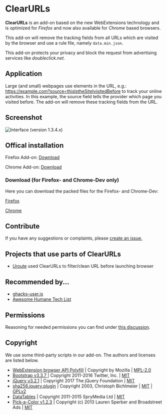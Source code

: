 # ClearURLs

**ClearURLs** is an add-on based on the new WebExtensions technology and is optimized for *Firefox* and now also available for *Chrome* based browsers.

This add-on will remove the tracking fields from all URLs which are visited by the browser and use a rule file, namely `data.min.json`.

This add-on protects your privacy and block the request from advertising services like *doubleclick.net*.

## Application
Large (and small) webpages use elements in the URL, e.g.: https://example.com?source=thisIstheSiteIvisitedBefore to track your online activities. In this example, the source field tells the provider which page you visited before. The add-on will remove these tracking fields from the URL.

## Screenshot
![Interface (version 1.3.4.x)](https://gitlab.com/KevinRoebert/ClearUrls/raw/master/promotion/screens/Popup_1.5.2.png)

## Offical installation
Firefox Add-on: [Download](https://addons.mozilla.org/en-US/firefox/addon/clearurls/)

Chrome Add-on: [Download](https://chrome.google.com/webstore/detail/clearurls/lckanjgmijmafbedllaakclkaicjfmnk)


### Download (for Firefox- and Chrome-Dev only)
Here you can download the packed files for the Firefox- and Chrome-Dev:

[Firefox](https://gitlab.com/KevinRoebert/ClearUrls/-/jobs/artifacts/master/raw/ClearUrls_firefox.zip?job=build%20firefox)

[Chrome](https://gitlab.com/KevinRoebert/ClearUrls/-/jobs/artifacts/master/raw/ClearUrls_chrome.zip?job=build%20chrome)

## Contribute
If you have any suggestions or complaints, please [create an issue.](https://gitlab.com/KevinRoebert/ClearUrls/issues/new)

## Projects that use parts of ClearURLs

* [Uroute](https://github.com/walterl/uroute) used ClearURLs to filter/clean URL before launching browser

## Recommended by...
*  [ghacks-user.js](https://github.com/ghacksuserjs/ghacks-user.js/wiki/4.1-Extensions)
*  [Awesome Humane Tech List](https://github.com/humanetech-community/awesome-humane-tech#tracking)
  
## Permissions

Reasoning for needed permissions you can find under [this discussion](https://gitlab.com/KevinRoebert/ClearUrls/issues/159).

## Copyright
We use some third-party scripts in our add-on. The authors and licenses are listed below.
-   [WebExtension browser API Polyfill](https://github.com/mozilla/webextension-polyfill) |
    Copyright by Mozilla |
    [MPL-2.0](https://github.com/mozilla/webextension-polyfill/blob/master/LICENSE)
-   [Bootstrap v3.3.7 ](http://getbootstrap.com) |
    Copyright 2011-2016 Twitter, Inc. |
    [MIT](https://github.com/twbs/bootstrap/blob/master/LICENSE)
-   [jQuery v3.2.1](https://jquery.com/) |
    Copyright 2017 The jQuery Foundation |
    [MIT](https://jquery.org/license/)
-   [sha256.jquery.plugin](https://github.com/orsozed/sha256.jquery.plugin) |
    Copyright 2003, Christoph Bichlmeier |
    [MIT](https://raw.github.com/orsozed/JQuery-Plugins/master/license/MIT-LICENSE.txt) |
    [GPLv2](https://raw.github.com/orsozed/JQuery-Plugins/master/license/GPL-LICENSE.txt)
-   [DataTables](https://datatables.net/) |  Copyright 2011-2015 SpryMedia Ltd | [MIT](https://datatables.net/license/)
-   [Pick-a-Color v1.2.3](https://github.com/lauren/pick-a-color) | Copyright (c) 2013 Lauren Sperber and Broadstreet Ads |
    [MIT](https://github.com/lauren/pick-a-color/blob/master/LICENSE)
